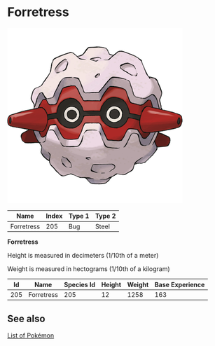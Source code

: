 # Forretress


![Forretress](images/205.png)

| **Name** | **Index** | **Type 1** | **Type 2** |
|----|----|----|----|
| Forretress | 205 | Bug | Steel  |

**Forretress** 


Height is measured in decimeters (1/10th of a meter)

Weight is measured in hectograms (1/10th of a kilogram)

| **Id** | **Name** | **Species Id** | **Height** | **Weight** | **Base Experience** |
|--------|----------|----------------|------------|------------|---------------------|
| 205 | Forretress | 205 | 12 | 1258 | 163 |


## See also

[List of Pokémon](../pokemon.md)
